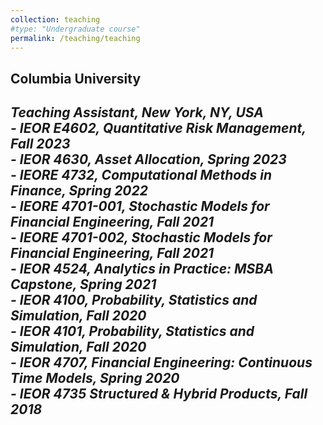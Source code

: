 ```yaml
---
collection: teaching
#type: "Undergraduate course"
permalink: /teaching/teaching
---
```


<h2>Columbia University<h2>
<em>Teaching Assistant<em>, New York, NY, USA<br>
- IEOR E4602, Quantitative Risk Management, Fall 2023<br>
- IEOR 4630, Asset Allocation, Spring 2023<br>
- IEORE 4732, Computational Methods in Finance, Spring 2022<br>
- IEORE 4701-001, Stochastic Models for Financial Engineering, Fall 2021<br>
- IEORE 4701-002, Stochastic Models for Financial Engineering, Fall 2021<br>
- IEOR 4524, Analytics in Practice: MSBA Capstone, Spring 2021<br>
- IEOR 4100, Probability, Statistics and Simulation, Fall 2020<br> 
- IEOR 4101, Probability, Statistics and Simulation, Fall 2020<br>
- IEOR 4707, Financial Engineering: Continuous Time Models, Spring 2020<br> 
- IEOR 4735 Structured & Hybrid Products, Fall 2018
